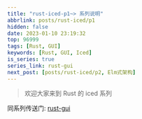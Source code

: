 ```yaml
---
title: "rust-iced-p1~> 系列说明"
abbrlink: posts/rust-iced/p1
hidden: false
date: 2023-01-10 23:19:32
top: 96999
tags: [Rust, GUI]
keywords: [Rust, GUI, Iced]
is_series: true
series_link: rust-gui
next_post: [posts/rust-iced/p2, Elm式架构]
---
```

> 欢迎大家来到 Rust 的 iced 系列
<!-- more -->

同系列传送门: [rust-gui](/categories/rust-gui)
